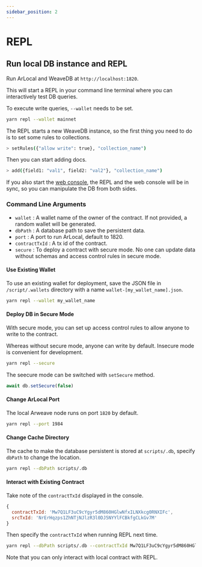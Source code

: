 ```yaml
---
sidebar_position: 2
---
```

# REPL

## Run local DB instance and REPL

Run ArLocal and WeaveDB at `http://localhost:1820`.

This will start a REPL in your command line terminal where you can interactively test DB queries.

To execute write queries, `--wallet` needs to be set.

```bash
yarn repl --wallet mainnet
```

The REPL starts a new WeaveDB instance, so the first thing you need to do is to set some rules to collections.

```bash
> setRules({"allow write": true}, "collection_name")
```

Then you can start adding docs.

```bash
> add({field1: "val1", field2: "val2"}, "collection_name")
```

If you also start the [web console](/docs/development/web-console), the REPL and the web console will be in sync, so you can manipulate the DB from both sides.

### Command Line Arguments

- `wallet` : A wallet name of the owner of the contract. If not provided, a random wallet will be generated.
- `dbPath` : A database path to save the persistent data.
- `port` : A port to run ArLocal, default to 1820.
- `contractTxId` : A tx id of the contract.
- `secure` : To deploy a contract with secure mode. No one can update data without schemas and access control rules in secure mode.

#### Use Existing Wallet

To use an existing wallet for deployment, save the JSON file in `/script/.wallets` directory with a name `wallet-[my_wallet_name].json`.

```bash
yarn repl --wallet my_wallet_name
```

#### Deploy DB in Secure Mode

With secure mode, you can set up access control rules to allow anyone to write to the contract.

Whereas without secure mode, anyone can write by default. Insecure mode is convenient for development.

```bash
yarn repl --secure
```

The seecure mode can be switched with `setSecure` method.

```js
await db.setSecure(false)
```

#### Change ArLocal Port

The local Arweave node runs on port `1820` by default.

```bash
yarn repl --port 1984
```

#### Change Cache Directory

The cache to make the database persistent is stored at `scripts/.db`, specify `dbPath` to change the location.

```bash
yarn repl --dbPath scripts/.db
```

#### Interact with Existing Contract

Take note of the `contractTxId` displayed in the console.

```js
{
  contractTxId: 'Mw7Q1LF3uC9cYgyr5dM860HGlwNfxILNXkcg0RNXIFc',
  srcTxId: 'NrErHqzps1ZhNTjNJlzR3l0DJ5NYYlFCBkfgCLkGv7M'
}
```
Then specify the `contractTxId` when running REPL next time.

```bash
yarn repl --dbPath scripts/.db --contractTxId Mw7Q1LF3uC9cYgyr5dM860HGlwNfxILNXkcg0RNXIFc
```

Note that you can only interact with local contract with REPL.
